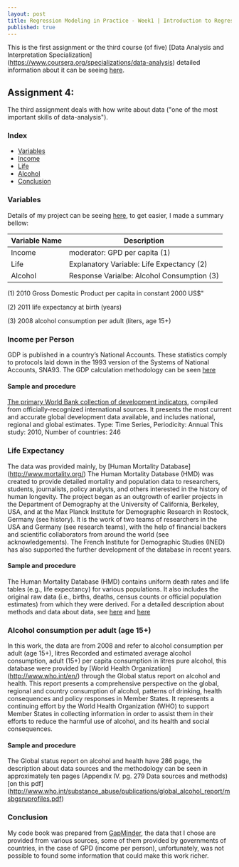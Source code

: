 ```yaml
---
layout: post
title: Regression Modeling in Practice - Week1 | Introduction to Regression Interactions
published: true
---
```


This is the first assignment or the third course (of five)
[Data Analysis and Interpretation Specialization]
(https://www.coursera.org/specializations/data-analysis)
detailed information about it can be seeing
[here](https://www.coursera.org/learn/data-visualization#).

## Assignment 4:
The third assignment deals with how write about data ("one of the
most important skills of data-analysis").

### Index
+ [Variables](#variables)
+ [Income](#income)
+ [Life](#life)
+ [Alcohol](#alcohol)
+ [Conclusion](#conclusion)

### <a name = "variables"></a>Variables

Details of my project can be seeing
[here](https://sidon.github.io/data-visualization-week1/), to get easier,
I made a summary bellow:

|Variable Name|Description|
|-------------|-----------|
|Income       |moderator: GPD per capita (1)|
|Life         |Explanatory Variable: Life Expectancy (2)|
|Alcohol      |Response Varialbe: Alcohol Consumption (3)|

(1) 2010 Gross Domestic Product per capita in constant 2000 US$"

(2) 2011 life expectancy at birth (years)

(3) 2008 alcohol consumption per adult (liters, age 15+)

### <a name = "income"></a>Income per Person

GDP is published in a country’s National Accounts. These statistics comply to protocols laid down in the 1993 version of the Systems of National Accounts, SNA93.
The GDP calculation methodology can be seen [here](http://www.geostat.ge/cms/site_images/_files/english/methodology/GDP%20Brief%20Methodology%20ENG.pdf)

#### Sample and procedure
[The primary World Bank collection of development indicators](http://data.worldbank.org/data-catalog/world-development-indicators), compiled from officially-recognized international sources. It presents the most current and accurate global development data available, and includes national, regional and global estimates.
Type: Time Series, Periodicity: Annual  This study: 2010, Number of countries: 246

### <a name = "life"></a>Life Expectancy
The data was provided mainly, by [Human Mortality Database] (http://www.mortality.org/)
The Human Mortality Database (HMD) was created to provide detailed mortality and population data to researchers, students, journalists, policy analysts, and others interested in the history of human longevity. The project began as an outgrowth of earlier projects in the Department of Demography at the University of California, Berkeley, USA, and at the Max Planck Institute for Demographic Research in Rostock, Germany (see history). It is the work of two teams of researchers in the USA and Germany (see research teams), with the help of financial backers and scientific collaborators from around the world (see acknowledgements). The French Institute for Demographic Studies (INED) has also supported the further development of the database in recent years.

#### Sample and procedure
The Human Mortality Database (HMD) contains uniform death rates and life tables (e.g., life expectancy) for various populations. It also includes the original raw data (i.e., births, deaths, census counts or official population estimates) from which they were derived. For a detailed description about methods and data about data,
see [here](http://www.mortality.org/Public/Docs/MP-Summary.pdf) and
[here](http://www.mortality.org/Public/Docs/MP-Summary.pdf)


### <a name = "Alcohol"></a>Alcohol consumption per adult (age 15+)

In this work, the data are from 2008 and refer to  alcohol consumption per adult (age 15+), litres Recorded and estimated average alcohol consumption, adult (15+) per capita consumption in litres pure alcohol, this database were provided by [World Health Organization] (http://www.who.int/en/) through the Global status report on alcohol and health. This report presents a comprehensive perspective on the global, regional and country consumption of alcohol, patterns of
drinking, health consequences and policy responses in Member States. It represents a continuing effort by the World Health Organization (WHO) to support Member States in collecting information in order to assist them in their efforts to reduce the harmful use of alcohol, and its health and social consequences.

#### Sample and procedure
The Global status report on alcohol and health have 286 page, the description about data sources and the methodology can be seen in approximately ten pages (Appendix IV. pg. 279
Data sources and methods) [on this pdf]
 (http://www.who.int/substance_abuse/publications/global_alcohol_report/msbgsruprofiles.pdf)


### <a name = "conclusion"></a>Conclusion

My code book was prepared  from [GapMinder](https://d396qusza40orc.cloudfront.net/phoenixassets/data-management-visualization/GapMinder%20Codebook%20.pdf), the data that I chose are provided from various sources,
some of them provided by governments of countries,
in the case of GPD (income per person), unfortunately, was not possible to found some information that could make this work richer.
